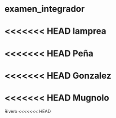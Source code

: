 # examen_integrador
<<<<<<< HEAD
lamprea 
=======
<<<<<<< HEAD
Peña 
=======

<<<<<<< HEAD
Gonzalez
=======
<<<<<<< HEAD
Mugnolo
=======

Rivero
<<<<<<< HEAD
